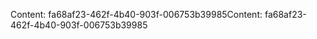 <span data-ttu-id="e7a86-101">Content: fa68af23-462f-4b40-903f-006753b39985</span><span class="sxs-lookup"><span data-stu-id="e7a86-101">Content: fa68af23-462f-4b40-903f-006753b39985</span></span>